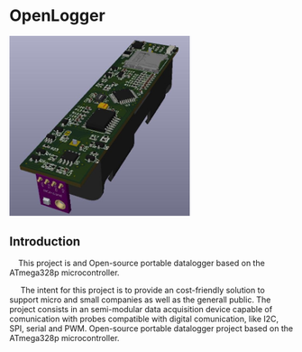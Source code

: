 # OpenLogger

<!--
![halley](halley.jpg)
"Halley's method"
=640x640
{width=320 height=240}
-->
<!-- <figure>
<img src="halley.jpg" alt="halley" width="32" style="width:200px;"/>
<figcaption>Halley's method</figcaption>
</figure> -->
<!-- <img src="halley.jpg" alt="halley" width="32"  style="width:320px;"/> -->
<!-- ![halley](halley.jpg =640x640) -->
<!-- ![halley](halley.jpg | width=640 ) -->
<!-- ![halley | width=50](halley.jpg) -->
<!-- ![PT485 =640x640](PT485.jpg) -->
<!-- <img src="PT485.jpg" alt="PT485" width="32" style="width:320px;"/> -->
<!-- ![PT485](PT485.jpg){width=50 height=50} -->
<!-- ![PT485](PT485.jpg){width=500px}
![PT485](PT485.jpg){width=50} -->
<!-- ![OpenLogger](pictures/OpenLogger.jpg){width=50%} -->
<img src="pictures/OpenLogger.jpg" alt="OpenLogger" width="32" style="width:320px;"/>

## Introduction

&nbsp;&nbsp;&nbsp;&nbsp;This project is and Open-source portable datalogger based on the ATmega328p microcontroller.

&nbsp;&nbsp;&nbsp;&nbsp; The intent for this project is to provide an cost-friendly solution to support micro and small companies as well as the generall public. The project consists in an semi-modular data acquisition device capable of comunication with probes compatible with digital comunication, like I2C, SPI, serial and PWM.
Open-source portable datalogger project based on the ATmega328p microcontroller.
